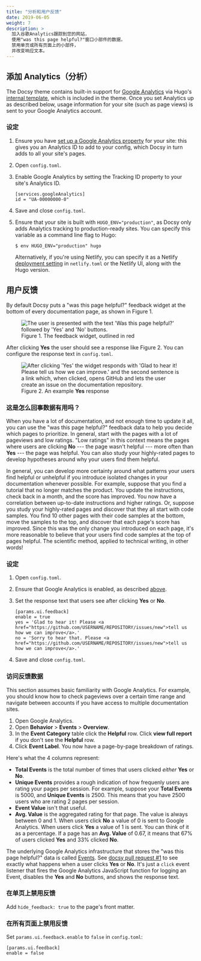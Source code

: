 ```yaml
---
title: "分析和用户反馈"
date: 2019-06-05
weight: 7
description: >
  加入谷歌Analytics跟踪到您的网站，
  使用"was this page helpful?"窗口小部件的数据，
  禁用单页或所有页面上的小部件，
  并改变响应文本。
---
```


## 添加 Analytics（分析）

The Docsy theme contains built-in support for [Google Analytics](https://analytics.google.com/analytics/web/) via Hugo's [internal template](https://gohugo.io/templates/internal/#google-analytics), which is included in the theme. Once you set Analytics up as described below, usage information for your site (such as page views) is sent to your Google Analytics account.

### 设定

1.  Ensure you have [set up a Google Analytics property](https://support.google.com/analytics/answer/1042508) for your site: this gives you an Analytics ID to add to your config, which Docsy in turn adds to all your site's pages.
1.  Open `config.toml`.
1.  Enable Google Analytics by setting the Tracking ID property to your site's Analytics ID.

        [services.googleAnalytics]
        id = "UA-00000000-0"

1.  Save and close `config.toml`.
1.  Ensure that your site is built with `HUGO_ENV="production"`, as Docsy only adds Analytics tracking to production-ready sites. You can specify this variable as a command line flag to Hugo:

    ```
    $ env HUGO_ENV="production" hugo
    ```

    Alternatively, if you're using Netlify, you can specify it as a Netlify [deployment setting](https://www.netlify.com/docs/continuous-deployment/#build-environment-variables) in `netlify.toml` or the Netlify UI, along with the Hugo version.

## 用户反馈

By default Docsy puts a "was this page helpful?" feedback widget at the bottom of every
documentation page, as shown in Figure 1.

<figure>
  <img src="/images/feedback.png"
       alt="The user is presented with the text 'Was this page helpful?' followed
            by 'Yes' and 'No' buttons."/>
  <figcaption>Figure 1. The feedback widget, outlined in red</figcaption>
</figure>

After clicking **Yes** the user should see a response like Figure 2. You can configure the
response text in `config.toml`.

<figure>
  <img src="/images/yes.png"
       alt="After clicking 'Yes' the widget responds with 'Glad to hear it!
            Please tell us how we can improve.' and the second sentence is a link which,
            when clicked, opens GitHub and lets the user create an issue on the
            documentation repository."/>
  <figcaption>
    Figure 2. An example <b>Yes</b> response
  </figcaption>
</figure>

### 这是怎么回事数据有用吗？

When you have a lot of documentation, and not enough time to update it all, you can use the
"was this page helpful?" feedback data to help you decide which pages to prioritize. In general,
start with the pages with a lot of pageviews and low ratings. "Low ratings" in this context
means the pages where users are clicking **No** --- the page wasn't helpful --- more often than
**Yes** --- the page was helpful. You can also study your highly-rated pages to develop hypotheses
around why your users find them helpful.

In general, you can develop more certainty around what patterns your users find helpful or
unhelpful if you introduce isolated changes in your documentation whenever possible. For example,
suppose that you find a tutorial that no longer matches the product. You update the instructions,
check back in a month, and the score has improved. You now have a correlation between up-to-date
instructions and higher ratings. Or, suppose you study your highly-rated pages and discover that
they all start with code samples. You find 10 other pages with their code samples at the bottom,
move the samples to the top, and discover that each page's score has improved. Since
this was the only change you introduced on each page, it's more reasonable to believe that
your users find code samples at the top of pages helpful. The scientific method, applied to
technical writing, in other words!

### 设定

1.  Open `config.toml`.
1.  Ensure that Google Analytics is enabled, as described [above](#setup).
1.  Set the response text that users see after clicking **Yes** or **No**.

        [params.ui.feedback]
        enable = true
        yes = 'Glad to hear it! Please <a href="https://github.com/USERNAME/REPOSITORY/issues/new">tell us how we can improve</a>.'
        no = 'Sorry to hear that. Please <a href="https://github.com/USERNAME/REPOSITORY/issues/new">tell us how we can improve</a>.'

1.  Save and close `config.toml`.

### 访问反馈数据

This section assumes basic familiarity with Google Analytics. For example, you should know how
to check pageviews over a certain time range and navigate between accounts if you have access to
multiple documentation sites.

1. Open Google Analytics.
1. Open **Behavior** > **Events** > **Overview**.
1. In the **Event Category** table click the **Helpful** row. Click **view full report** if
   you don't see the **Helpful** row.
1. Click **Event Label**. You now have a page-by-page breakdown of ratings.

Here's what the 4 columns represent:

- **Total Events** is the total number of times that users clicked _either_ **Yes** or **No**.
- **Unique Events** provides a rough indication of how frequenly users are rating your pages per
  session. For example, suppose your **Total Events** is 5000, and **Unique Events** is 2500.
  This means that you have 2500 users who are rating 2 pages per session.
- **Event Value** isn't that useful.
- **Avg. Value** is the aggregated rating for that page. The value is always between 0
  and 1. When users click **No** a value of 0 is sent to Google Analytics. When users click
  **Yes** a value of 1 is sent. You can think of it as a percentage. If a page has an
  **Avg. Value** of 0.67, it means that 67% of users clicked **Yes** and 33% clicked **No**.

[events]: https://developers.google.com/analytics/devguides/collection/analyticsjs/events
[pr]: https://github.com/google/docsy/pull/1/files

The underlying Google Analytics infrastructure that stores the "was this page helpful?" data is
called [Events][events]. See [docsy pull request #1][pr] to see exactly
what happens when a user clicks **Yes** or **No**. It's just a `click` event listener that
fires the Google Analytics JavaScript function for logging an Event, disables the **Yes** and
**No** buttons, and shows the response text.

### 在单页上禁用反馈

Add `hide_feedback: true` to the page's front matter.

### 在所有页面上禁用反馈

Set `params.ui.feedback.enable` to `false` in `config.toml`:

    [params.ui.feedback]
    enable = false
